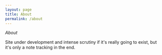 ```yaml
---
layout: page
title: About
permalink: /about
---
```


*About*

Site under development and intense scrutiny if it's really going to exist, but it's only a note tracking in the end.
